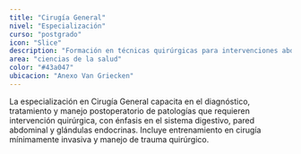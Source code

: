 ```yaml
---
title: "Cirugía General"
nivel: "Especialización"
curso: "postgrado"
icon: "Slice"
description: "Formación en técnicas quirúrgicas para intervenciones abdominales y de tejidos blandos."
area: "ciencias de la salud"
color: "#43a047"
ubicacion: "Anexo Van Griecken"
---
```


La especialización en Cirugía General capacita en el diagnóstico, tratamiento y manejo postoperatorio de patologías que requieren intervención quirúrgica, con énfasis en el sistema digestivo, pared abdominal y glándulas endocrinas. Incluye entrenamiento en cirugía mínimamente invasiva y manejo de trauma quirúrgico.